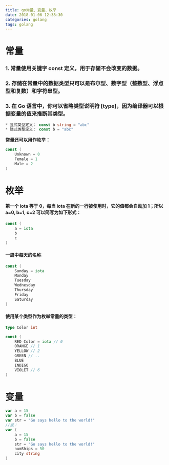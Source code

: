 ```yaml
---
title: go常量、变量、枚举
date: 2018-01-06 12:38:30
categories: golang
tags: golang
---
```


# 常量
### 1. 常量使用关键字 const 定义，用于存储不会改变的数据。
### 2. 存储在常量中的数据类型只可以是布尔型、数字型（整数型、浮点型和复数）和字符串型。
### 3. 在 Go 语言中，你可以省略类型说明符 [type]，因为编译器可以根据变量的值来推断其类型。
``` go
* 显式类型定义： const b string = "abc"
* 隐式类型定义： const b = "abc"
```

**常量还可以用作枚举：**
``` go
const (
    Unknown = 0
    Female = 1
    Male = 2
)
```

# 枚举
#### 第一个 iota 等于 0，每当 iota 在新的一行被使用时，它的值都会自动加 1；所以 a=0, b=1, c=2 可以简写为如下形式：
``` go
const (
    a = iota
    b
    c
)
```
#### 一周中每天的名称
``` go
const (
    Sunday = iota
    Monday
    Tuesday
    Wednesday
    Thursday
    Friday
    Saturday
)
```
#### 使用某个类型作为枚举常量的类型：
``` go
type Color int

const (
    RED Color = iota // 0
    ORANGE // 1
    YELLOW // 2
    GREEN // ..
    BLUE
    INDIGO
    VIOLET // 6
)
```

# 变量
``` go
var a = 15
var b = false
var str = "Go says hello to the world!"
//或：
var (
    a = 15
    b = false
    str = "Go says hello to the world!"
    numShips = 50
    city string
)
```